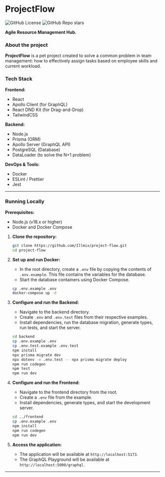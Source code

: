 # ProjectFlow

![GitHub License](https://img.shields.io/github/license/Illmix/project-flow)
![GitHub Repo stars](https://img.shields.io/github/stars/Illmix/project-flow?style=social)

**Agile Resource Management Hub.**
### About the project

**ProjectFlow** is a pet project created to solve a common problem in team management: how to effectively assign tasks based on employee skills and current workload.

### Tech Stack

**Frontend:**
* React
* Apollo Client (for GraphQL)
* React DND Kit (for Drag-and-Drop)
* TailwindCSS

**Backend:**
* Node.js
* Prisma (ORM)
* Apollo Server (GraphQL API)
* PostgreSQL (Database)
* DataLoader (to solve the N+1 problem)

**DevOps & Tools:**
* Docker
* ESLint / Prettier
* Jest
---

### Running Locally

**Prerequisites:**
* Node.js (v18.x or higher)
* Docker and Docker Compose

1.  **Clone the repository:**
    ```bash
    git clone https://github.com/Illmix/project-flow.git
    cd project-flow
    ```

2.  **Set up and run Docker:**
    * In the root directory, create a `.env` file by copying the contents of `.env.example`. This file contains the variables for the database.
    * Start the database containers using Docker Compose.
    ```bash
    cp .env.example .env
    docker-compose up -d
    ```

3.  **Configure and run the Backend:**
    * Navigate to the backend directory.
    * Create `.env` and `.env.test` files from their respective examples.
    * Install dependencies, run the database migration, generate types, run tests, and start the server.
    ```bash
    cd backend
    cp .env.example .env
    cp .env.test.example .env.test
    npm install
    npx prisma migrate dev
    npx dotenv -e .env.test -- npx prisma migrate deploy
    npm run codegen
    npm test
    npm run dev
    ```

4.  **Configure and run the Frontend:**
    * Navigate to the frontend directory from the root.
    * Create a `.env` file from the example.
    * Install dependencies, generate types, and start the development server.
    ```bash
    cd ../frontend
    cp .env.example .env
    npm install
    npm run codegen
    npm run dev
    ```

5.  **Access the application:**
    * The application will be available at `http://localhost:5173`.
    * The GraphQL Playground will be available at `http://localhost:5000/graphql`.

---
